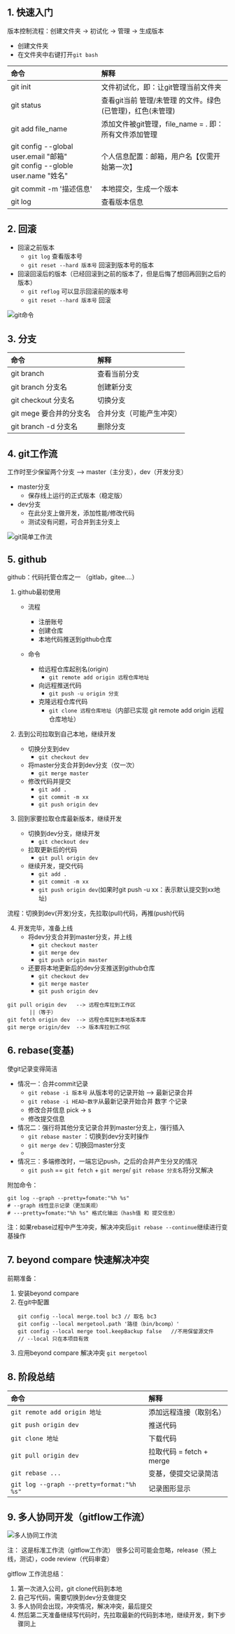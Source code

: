 ## 1. 快速入门
版本控制流程：创建文件夹 -> 初试化 -> 管理 -> 生成版本

- 创建文件夹
- 在文件夹中右键打开`git bash` 

| 命令                                                                        | 解释                                  |
| :------------------------------------------------------------------------ | :---------------------------------- |
| git init                                                                  | 文件初试化，即：让git管理当前文件夹                 |
| git status                                                                | 查看git当前 管理/未管理 的文件。绿色(已管理)，红色(未管理)  |
| git add file_name                                                         | 添加文件被git管理，file_name = . 即：所有文件添加管理 |
| git config --global user.email "邮箱"<br>git config --globle user.name "姓名" | 个人信息配置：邮箱，用户名【仅需开始第一次】              |
| git commit -m '描述信息'                                                      | 本地提交，生成一个版本                         |
| git log                                                                   | 查看版本信息                              |

## 2. 回滚
- 回滚之前版本
	- `git log`  查看版本号
	- `git reset --hard 版本号` 回滚到版本号的版本
- 回滚回滚后的版本（已经回滚到之前的版本了，但是后悔了想回再回到之后的版本）
	- `git reflog` 可以显示回滚前的版本号
	- `git reset --hard 版本号` 回滚


![git命令](git命令.png "git命令")


## 3. 分支
| 命令                    | 解释                     |
|:----------------------- |:------------------------ |
| git branch              | 查看当前分支             |
| git branch 分支名       | 创建新分支               |
| git checkout 分支名     | 切换分支                 |
| git mege 要合并的分支名 | 合并分支（可能产生冲突） |
| git branch -d 分支名                        | 删除分支                         |


## 4. git工作流
工作时至少保留两个分支 --> master（主分支），dev（开发分支）

- master分支
	- 保存线上运行的正式版本（稳定版）
- dev分支
	- 在此分支上做开发，添加性能/修改代码
	- 测试没有问题，可合并到主分支上

![git简单工作流](git简单工作流.png "git简单工作流")

## 5. github
github：代码托管仓库之一 （gitlab，gitee....）

1. github最初使用
	- 流程
		- 注册账号
		- 创建仓库
		- 本地代码推送到github仓库
	
	- 命令
		- 给远程仓库起别名(origin)
			- `git remote add origin 远程仓库地址`
		- 向远程推送代码
			- `git push -u origin 分支`
		- 克隆远程仓库代码
			- `git clone 远程仓库地址`（内部已实现 git remote add origin 远程仓库地址）

2. 去到公司拉取到自己本地，继续开发
	- 切换分支到dev
		- `git checkout dev`
	- 将master分支合并到dev分支（仅一次）
		- `git merge master`
	- 修改代码并提交
		- `git add .`
		- `git commit -m xx`
		- `git push origin dev`

3. 回到家要拉取仓库最新版本，继续开发
	- 切换到dev分支，继续开发
		- `git checkout dev`
	- 拉取更新后的代码
		- `git pull origin dev`
	- 继续开发，提交代码
		- `git add .`
		- `git commit -m xx`
		- `git push origin dev`(如果时git push -u xx：表示默认提交到xx地址)

流程：切换到dev(开发)分支，先拉取(pull)代码，再推(push)代码

4. 开发完毕，准备上线
	- 将dev分支合并到master分支，并上线
		- `git checkout master`
		- `git merge dev`
		- `git push origin master`
	- 还要将本地更新后的dev分支推送到github仓库
		- `git checkout dev`
		- `git merge master`
		- `git push origin dev`


```
git pull origin dev   --> 远程仓库拉到工作区
       ||（等于）
git fetch origin dev  --> 远程仓库拉到本地版本库
git merge origin/dev  --> 版本库拉到工作区
```


## 6. rebase(变基)
使git记录变得简洁

- 情况一：合并commit记录
	- `git rebase -i 版本号` 从版本号的记录开始 --> 最新记录合并
	- `git rebase -i HEAD~数字`从最新记录开始合并 数字 个记录
	- 修改合并信息 pick -> s
	- 修改提交信息
- 情况二：强行将其他分支记录合并到master分支上，强行插入
	- `git rebase master` ：切换到dev分支时操作
	- `git merge dev`：切换回master分支
	- 
- 情况三：多端修改时，一端忘记push，之后的合并产生分叉的情况
	- `git push` == `git fetch` + `git merge`/ `git rebase 分支名`将分叉解决

附加命令：
```
git log --graph --pretty=fomate:"%h %s"
# --graph 线性显示记录（更加美观）
# ---pretty=fomate:"%h %s" 格式化输出（hash值 和 提交信息）
```

注：如果rebase过程中产生冲突，解决冲突后`git rebase --continue`继续进行变基操作

## 7. beyond compare 快速解决冲突
前期准备：
1. 安装beyond compare
2. 在git中配置
	 ```
	 git config --local merge.tool bc3 // 取名 bc3
	 git config --local mergetool.path '路径（bin/bcomp）'
	 git config --local merge tool.keepBackup false   //不用保留源文件
	 // --local 只在本项目有效
	 ```
3. 应用beyond compare 解决冲突
	 `git mergetool`


## 8. 阶段总结
| 命令                                        | 解释                    |
| :---------------------------------------- | :-------------------- |
| `git remote add origin 地址`                | 添加远程连接（取别名）           |
| `git push origin dev`                     | 推送代码                  |
| `git clone 地址`                            | 下载代码                  |
| `git pull origin dev`                     | 拉取代码  = fetch + merge |
| `git rebase ...`                          | 变基，使提交记录简洁            |
| `git log --graph --pretty=format:"%h %s"` | 记录图形显示                |

## 9. 多人协同开发（gitflow工作流）
![多人协同工作流](../statics/img/多人协同工作流.png)

注：
这是标准工作流（gitflow工作流）
很多公司可能会忽略，release（预上线，测试），code review（代码审查）

gitflow 工作流总结：
1. 第一次进入公司，git clone代码到本地
2. 自己写代码，需要切换到dev分支做提交
3. 多人协同会出现，冲突情况，解决冲突，最后提交
4. 然后第二天准备继续写代码时，先拉取最新的代码到本地，继续开发，剩下步骤同上

